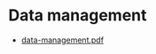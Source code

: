 # Data management
- <span class="mono">[data-management.pdf](../../resources/school_1/data_management/data-management.pdf)</span>
